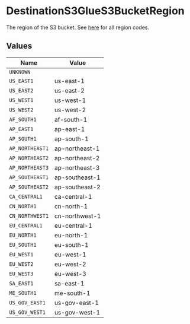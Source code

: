 # DestinationS3GlueS3BucketRegion

The region of the S3 bucket. See <a href="https://docs.aws.amazon.com/AWSEC2/latest/UserGuide/using-regions-availability-zones.html#concepts-available-regions">here</a> for all region codes.


## Values

| Name            | Value           |
| --------------- | --------------- |
| `UNKNOWN`       |                 |
| `US_EAST1`      | us-east-1       |
| `US_EAST2`      | us-east-2       |
| `US_WEST1`      | us-west-1       |
| `US_WEST2`      | us-west-2       |
| `AF_SOUTH1`     | af-south-1      |
| `AP_EAST1`      | ap-east-1       |
| `AP_SOUTH1`     | ap-south-1      |
| `AP_NORTHEAST1` | ap-northeast-1  |
| `AP_NORTHEAST2` | ap-northeast-2  |
| `AP_NORTHEAST3` | ap-northeast-3  |
| `AP_SOUTHEAST1` | ap-southeast-1  |
| `AP_SOUTHEAST2` | ap-southeast-2  |
| `CA_CENTRAL1`   | ca-central-1    |
| `CN_NORTH1`     | cn-north-1      |
| `CN_NORTHWEST1` | cn-northwest-1  |
| `EU_CENTRAL1`   | eu-central-1    |
| `EU_NORTH1`     | eu-north-1      |
| `EU_SOUTH1`     | eu-south-1      |
| `EU_WEST1`      | eu-west-1       |
| `EU_WEST2`      | eu-west-2       |
| `EU_WEST3`      | eu-west-3       |
| `SA_EAST1`      | sa-east-1       |
| `ME_SOUTH1`     | me-south-1      |
| `US_GOV_EAST1`  | us-gov-east-1   |
| `US_GOV_WEST1`  | us-gov-west-1   |